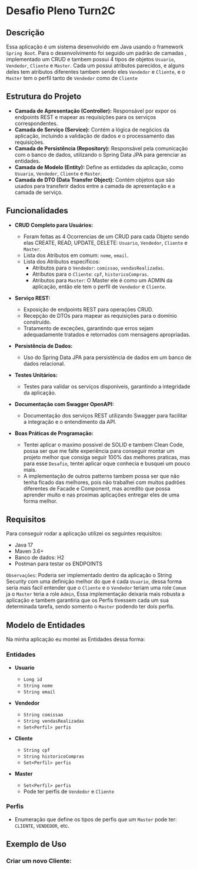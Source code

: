 # Desafio Pleno Turn2C

## Descrição
Essa aplicação é um sistema desenvolvido em Java usando o framework `Spring Boot`.
Para o desenvolvimento foi seguido um padrão de camadas , implementado um CRUD e tambem possui 4 tipos de objetos
`Usuario`, `Vendedor`, `Cliente` e `Master`. Cada um possui atributos parecidos, e alguns deles tem atributos diferentes tambem sendo eles `Vendedor` e `Cliente`, e o `Master` tem o perfil tanto de `Vendedor` como de `Cliente`

## Estrutura do Projeto

- **Camada de Apresentação (Controller):** Responsável por expor os endpoints REST e mapear as requisições para os serviços correspondentes.
- **Camada de Serviço (Service):** Contém a lógica de negócios da aplicação, incluindo a validação de dados e o processamento das requisições.
- **Camada de Persistência (Repository):** Responsável pela comunicação com o banco de dados, utilizando o Spring Data JPA para gerenciar as entidades.
- **Camada de Modelo (Entity):** Define as entidades da aplicação, como `Usuario`, `Vendedor`, `Cliente` e `Master`.
- **Camada de DTO (Data Transfer Object):** Contém objetos que são usados para transferir dados entre a camada de apresentação e a camada de serviço.

## Funcionalidades

- **CRUD Completo para Usuários:**
  - Foram feitas as 4 Ocorrencias de um CRUD para cada Objeto sendo elas CREATE, READ, UPDATE, DELETE: `Usuario`, `Vendedor`, `Cliente` e `Master`.
  - Lista dos Atributos em comum: `nome`, `email`.
  - Lista dos Atributos especificos:
    - Atributos para o `Vendedor`: `comissao`, `vendasRealizadas`.
    - Atributos para o `Cliente`: `cpf`, `historicoCompras`.
    - Atributos para `Master`: O Master ele é como um ADMIN da aplicação, então ele tem o perfil de `Vendedor` e `Cliente`.

- **Serviço REST:**
  - Exposição de endpoints REST para operações CRUD.
  - Recepção de DTOs para mapear as requisições para o domínio construído.
  - Tratamento de exceções, garantindo que erros sejam adequadamente tratados e retornados com mensagens apropriadas.

- **Persistência de Dados:**
  - Uso do Spring Data JPA para persistência de dados em um banco de dados relacional.

- **Testes Unitários:**
  - Testes para validar os serviços disponíveis, garantindo a integridade da aplicação.

- **Documentação com Swagger OpenAPI:**
  - Documentação dos serviços REST utilizando Swagger para facilitar a integração e o entendimento da API.

- **Boas Práticas de Programação:**
  - Tentei aplicar o maximo possivel de SOLID e tambem Clean Code, possa ser que me falte experiência para conseguir montar um projeto melhor que consiga seguir 100% das melhores praticas, mas para esse `Desafio`, tentei aplicar oque conhecia e busquei um pouco mais.
  - A implementação de outros patterns tambem possa ser que não tenha ficado das melhores, pois não trabalhei com muitos padrões diferentes de Facade e Component, mas acredito que possa aprender muito e nas proximas aplicações entregar eles de uma forma melhor.

## Requisitos

Para conseguir rodar a aplicação utilizei os seguintes requisitos:

- Java 17
- Maven 3.6+
- Banco de dados: H2
- Postman para testar os ENDPOINTS

`Observações`: Poderia ser implementado dentro da aplicação o String Security com uma definição melhor do que é cada `Usuario`, dessa forma seria mais facil entender que o `Cliente` e o `Vendedor` teriam uma role `Comum` ja o `Master` teria a role `Admin`,
Essa implementação deixaria mais robusta a aplicação e tambem garantiria que os Perfis tivessem cada um sua determinada tarefa, sendo somento o `Master` podendo ter dois perfis.


## Modelo de Entidades

Na minha aplicação eu montei as Entidades dessa forma:

### Entidades

- **Usuario**
  - `Long id`
  - `String nome`
  - `String email`

- **Vendedor**
  - `String comissao`
  - `String vendasRealizadas`
  - `Set<Perfil> perfis`

- **Cliente**
  - `String cpf`
  - `String historicoCompras`
  - `Set<Perfil> perfis`

- **Master**
  - `Set<Perfil> perfis`
  - Pode ter perfis de `Vendedor` e `Cliente`

### Perfis

- Enumeração que define os tipos de perfis que um `Master` pode ter: `CLIENTE`, `VENDEDOR`, etc.

## Exemplo de Uso

### Criar um novo Cliente:


